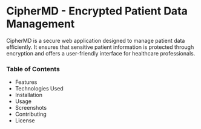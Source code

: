 # CipherMD - Encrypted Patient Data Management

CipherMD is a secure web application designed to manage patient data efficiently. It ensures that sensitive patient information is protected through encryption and offers a user-friendly interface for healthcare professionals.

### Table of Contents
- Features
- Technologies Used
- Installation
- Usage
- Screenshots
- Contributing
- License

